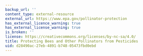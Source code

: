 ```yaml
---
backup_url: ''
content_type: external-resource
external_url: https://www.epa.gov/pollinator-protection
has_external_licence_warning: true
has_external_license_warning: true
is_broken: ''
license: https://creativecommons.org/licenses/by-nc-sa/4.0/
title: Protecting Bees and Other Pollinators from Pesticides
uid: d28490ac-27eb-4891-b748-05473fbd0ebd
---
```

